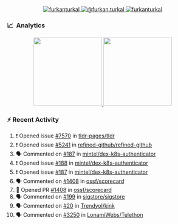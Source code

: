 <p align="center">
  <a href="https://linkedin.com/in/furkanturkal" target="blank">
    <img src="https://img.shields.io/badge/linkedin-%230077B5.svg?&style=for-the-badge&logo=linkedin&logoColor=white" alt="furkanturkal" />
  </a>
  <a href="https://medium.com/@furkan.turkal" target="blank">
    <img src="https://img.shields.io/badge/medium-%2312100E.svg?&style=for-the-badge&logo=medium&logoColor=white" alt="@furkan.turkal" />
  </a>
  <a href="https://twitter.com/furkanturkaI" target="blank">
    <img src="https://img.shields.io/badge/Twitter-1DA1F2?style=for-the-badge&logo=twitter&logoColor=white" alt="furkanturkaI" />
  </a>
</p>

### 📈 &nbsp;Analytics

<p align="center">
  <a href="https://coderstats.net/github/#Dentrax">
    <img height="180em" src="https://github-readme-stats-eight-theta.vercel.app/api?username=Dentrax&show_icons=true&theme=algolia&include_all_commits=true&count_private=true&line_height=26"/>
    <img height="180em" src="https://github-readme-stats-eight-theta.vercel.app/api/top-langs/?username=Dentrax&layout=compact&langs_count=8&theme=algolia&line_height=26"/>
  </a>
</p>

### :zap: Recent Activity

<!--START_SECTION:activity-->
1. ❗️ Opened issue [#7570](https://github.com/tldr-pages/tldr/issues/7570) in [tldr-pages/tldr](https://github.com/tldr-pages/tldr)
2. ❗️ Opened issue [#5241](https://github.com/refined-github/refined-github/issues/5241) in [refined-github/refined-github](https://github.com/refined-github/refined-github)
3. 🗣 Commented on [#187](https://github.com/mintel/dex-k8s-authenticator/issues/187) in [mintel/dex-k8s-authenticator](https://github.com/mintel/dex-k8s-authenticator)
4. ❗️ Opened issue [#188](https://github.com/mintel/dex-k8s-authenticator/issues/188) in [mintel/dex-k8s-authenticator](https://github.com/mintel/dex-k8s-authenticator)
5. ❗️ Opened issue [#187](https://github.com/mintel/dex-k8s-authenticator/issues/187) in [mintel/dex-k8s-authenticator](https://github.com/mintel/dex-k8s-authenticator)
6. 🗣 Commented on [#1408](https://github.com/ossf/scorecard/issues/1408) in [ossf/scorecard](https://github.com/ossf/scorecard)
7. 💪 Opened PR [#1408](https://github.com/ossf/scorecard/pull/1408) in [ossf/scorecard](https://github.com/ossf/scorecard)
8. 🗣 Commented on [#199](https://github.com/sigstore/sigstore/issues/199) in [sigstore/sigstore](https://github.com/sigstore/sigstore)
9. 🗣 Commented on [#20](https://github.com/Trendyol/kink/issues/20) in [Trendyol/kink](https://github.com/Trendyol/kink)
10. 🗣 Commented on [#3250](https://github.com/LonamiWebs/Telethon/issues/3250) in [LonamiWebs/Telethon](https://github.com/LonamiWebs/Telethon)
<!--END_SECTION:activity-->

